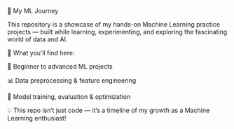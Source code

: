 🚀 My ML Journey

This repository is a showcase of my hands-on Machine Learning practice projects — built while learning, experimenting, and exploring the fascinating world of data and AI.

📌 What you’ll find here:

🧠 Beginner to advanced ML projects

📊 Data preprocessing & feature engineering

🤖 Model training, evaluation & optimization

💡 This repo isn’t just code — it’s a timeline of my growth as a Machine Learning enthusiast!
